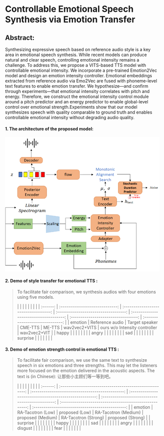 # Controllable Emotional Speech Synthesis via Emotion Transfer

## Abstract:

Synthesizing expressive speech based on reference audio style is a key area in emotional speech synthesis. While recent models can produce natural and clear speech, controlling emotional intensity remains a challenge. To address this, we propose a VITS-based TTS model with controllable emotional intensity. We incorporate a pre-trained Emotion2Vec model and design an emotion intensity controller. Emotional embeddings extracted from reference audio via Emo2Vec are fused with phoneme-level text features to enable emotion transfer. We hypothesize—and confirm through experiments—that emotional intensity correlates with pitch and energy. Therefore, we construct the emotional intensity control module around a pitch predictor and an energy predictor to enable global-level control over emotional strength.Experiments show that our model synthesizes speech with quality comparable to ground truth and enables controllable emotional intensity without degrading audio quality.

#### 1. The architecture of the proposed model:

![arch](../assets/CETTS/Training.jpg)

#### 2. Demo of style transfer for emotional TTS :

> To facilitate fair comparison, we synthesis audios with four emotions using five models. 
> 
> |          |                                 |                                       |                                       |                                         |                                      |                                  |
| :------: | :-----------------------------: | :-----------------------------------: | :-----------------------------------: | :-------------------------------------: | :----------------------------------: | :------------------------------: |
|  emotion |         Reference audio         |           Target speaker           |              CME-TTS              |               ME-TTS              |       wav2vec2+VITS       |      ours w/o Intensity controller      |       wav2vec2+VIT       |
|   happy   | [](samples/original/210498.wav) | [](samples/refnet/101020-21-Mref.wav) | [](samples/nodencl/101020-21-Mnd.wav) | [](samples/noencl/101020-21-noencl.wav) | [](samples/nogram/101020-21-Mng.wav) | [](samples/gram/101020-21-M.wav) |
|   angry   | [](samples/original/220184.wav) | [](samples/refnet/101020-22-Mref.wav) | [](samples/nodencl/101020-22-Mnd.wav) | [](samples/noencl/101020-22-noencl.wav) | [](samples/nogram/101020-22-Mng.wav) | [](samples/gram/101020-22-M.wav) |
|    sad    | [](samples/original/230233.wav) | [](samples/refnet/101020-23-Mref.wav) | [](samples/nodencl/101020-23-Mnd.wav) | [](samples/noencl/101020-23-noencl.wav) | [](samples/nogram/101020-23-Mng.wav) | [](samples/gram/101020-23-M.wav) |
| surprise | [](samples/original/240639.wav) | [](samples/refnet/101020-24-Mref.wav) | [](samples/nodencl/101020-24-Mnd.wav) | [](samples/noencl/101020-24-noencl.wav) | [](samples/nogram/101020-24-Mng.wav) | [](samples/gram/101020-24-M.wav) |

> 
> 

#### 3. Demo of emotion strength control in emotional TTS :

> To facilitate fair comparison, we use the same text to synthesize speech in six emotions and three strengths. This may let the listeners more focused on the emotion delivered in the acoustic aspects. The text is (in Chinese): 让那些小主顾们等一等到吧。
> 
> |          |                                                          |                                                   |                                                          |                                                   |                                                          |                                                   |
| :------: | :------------------------------------------------------: | :-----------------------------------------------: | :------------------------------------------------------: | :-----------------------------------------------: | :------------------------------------------------------: | :-----------------------------------------------: |
|  emotion |                     RA-Tacotron (Low)                    |                   proposed (Low)                  |                   RA-Tacotron (Medium)                   |                 proposed (Medium)                 |                   RA-Tacotron (Strong)                   |                 proposed (Strong)                 |
| surprise | [](samples/strength_control/ra/101020-surprise-L-ra.wav) | [](samples/strength_control/o3_3/101020-21-L.wav) | [](samples/strength_control/ra/101020-surprise-M-ra.wav) | [](samples/strength_control/o3_3/101020-21-M.wav) | [](samples/strength_control/ra/101020-surprise-H-ra.wav) | [](samples/strength_control/o3_3/101020-21-H.wav) |
|   happy  |   [](samples/strength_control/ra/101020-happy-L-ra.wav)  | [](samples/strength_control/o3_3/101020-22-L.wav) |   [](samples/strength_control/ra/101020-happy-M-ra.wav)  | [](samples/strength_control/o3_3/101020-22-M.wav) |   [](samples/strength_control/ra/101020-happy-H-ra.wav)  | [](samples/strength_control/o3_3/101020-22-H.wav) |
|    sad   |    [](samples/strength_control/ra/101020-sad-L-ra.wav)   | [](samples/strength_control/o3_3/101020-23-L.wav) |    [](samples/strength_control/ra/101020-sad-M-ra.wav)   | [](samples/strength_control/o3_3/101020-23-M.wav) |    [](samples/strength_control/ra/101020-sad-H-ra.wav)   | [](samples/strength_control/o3_3/101020-23-H.wav) |
|   angry  |   [](samples/strength_control/ra/101020-angry-L-ra.wav)  | [](samples/strength_control/o3_3/101020-24-L.wav) |   [](samples/strength_control/ra/101020-angry-M-ra.wav)  | [](samples/strength_control/o3_3/101020-24-M.wav) |   [](samples/strength_control/ra/101020-angry-H-ra.wav)  | [](samples/strength_control/o3_3/101020-24-H.wav) |
|  disgust |  [](samples/strength_control/ra/101020-disgust-L-ra.wav) | [](samples/strength_control/o3_3/101020-25-L.wav) |  [](samples/strength_control/ra/101020-disgust-M-ra.wav) | [](samples/strength_control/o3_3/101020-25-M.wav) |  [](samples/strength_control/ra/101020-disgust-H-ra.wav) | [](samples/strength_control/o3_3/101020-25-H.wav) |
|   fear   |   [](samples/strength_control/ra/101020-fear-L-ra.wav)   | [](samples/strength_control/o3_3/101020-26-L.wav) |   [](samples/strength_control/ra/101020-fear-M-ra.wav)   | [](samples/strength_control/o3_3/101020-26-M.wav) |   [](samples/strength_control/ra/101020-fear-H-ra.wav)   | [](samples/strength_control/o3_3/101020-26-H.wav) |
> 
> 



